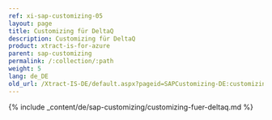 ```yaml
---
ref: xi-sap-customizing-05
layout: page
title: Customizing für DeltaQ
description: Customizing für DeltaQ
product: xtract-is-for-azure
parent: sap-customizing
permalink: /:collection/:path
weight: 5
lang: de_DE
old_url: /Xtract-IS-DE/default.aspx?pageid=SAPCustomizing-DE:customizing-fuer-deltaq
---
```


{% include _content/de/sap-customizing/customizing-fuer-deltaq.md  %}